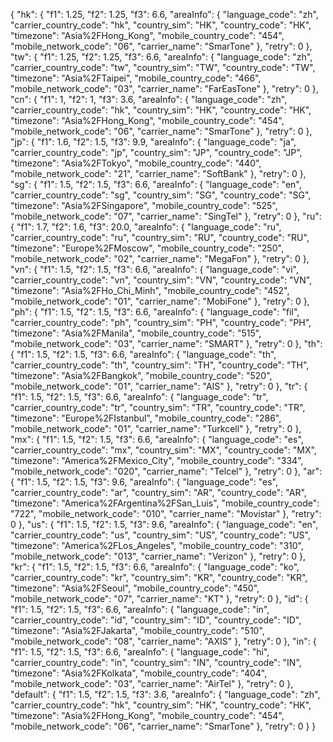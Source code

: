 {
    "hk": {
        "f1": 1.25, 
        "f2": 1.25, 
        "f3": 6.6, 
        "areaInfo": {
            "language_code": "zh", 
            "carrier_country_code": "hk", 
            "country_sim": "HK", 
            "country_code": "HK", 
            "timezone": "Asia%2FHong_Kong", 
            "mobile_country_code": "454", 
            "mobile_network_code": "06", 
            "carrier_name": "SmarTone"
        },
        "retry": 0
    },
    "tw": {
        "f1": 1.25,
        "f2": 1.25,
        "f3": 6.6,
        "areaInfo": {
            "language_code": "zh",
            "carrier_country_code": "tw",
            "country_sim": "TW",
            "country_code": "TW",
            "timezone": "Asia%2FTaipei",
            "mobile_country_code": "466",
            "mobile_network_code": "03", 
            "carrier_name": "FarEasTone"
        },
        "retry": 0
    },
    "cn": {
        "f1": 1,
        "f2": 1,
        "f3": 3.6,
        "areaInfo": {
            "language_code": "zh",
            "carrier_country_code": "hk",
            "country_sim": "HK",
            "country_code": "HK",
            "timezone": "Asia%2FHong_Kong",
            "mobile_country_code": "454",
            "mobile_network_code": "06",
            "carrier_name": "SmarTone"
        },
        "retry": 0
    },
    "jp": {
        "f1": 1.6,
        "f2": 1.5,
        "f3": 9.9,
        "areaInfo": {
            "language_code": "ja",
            "carrier_country_code": "jp",
            "country_sim": "JP",
            "country_code": "JP",
            "timezone": "Asia%2FTokyo",
            "mobile_country_code": "440",
            "mobile_network_code": "21",
            "carrier_name": "SoftBank"
        },
        "retry": 0
    },
    "sg": {
        "f1": 1.5,
        "f2": 1.5,
        "f3": 6.6,
        "areaInfo": {
            "language_code": "en",
            "carrier_country_code": "sg",
            "country_sim": "SG",
            "country_code": "SG",
            "timezone": "Asia%2FSingapore",
            "mobile_country_code": "525",
            "mobile_network_code": "07",
            "carrier_name": "SingTel"
        },
        "retry": 0
    },
    "ru": {
        "f1": 1.7,
        "f2": 1.6,
        "f3": 20.0,
        "areaInfo": {
            "language_code": "ru",
            "carrier_country_code": "ru",
            "country_sim": "RU",
            "country_code": "RU",
            "timezone": "Europe%2FMoscow",
            "mobile_country_code": "250",
            "mobile_network_code": "02", 
            "carrier_name": "MegaFon"
        },
        "retry": 0
    },
    "vn": {
        "f1": 1.5,
        "f2": 1.5,
        "f3": 6.6,
        "areaInfo": {
            "language_code": "vi",
            "carrier_country_code": "vn",
            "country_sim": "VN",
            "country_code": "VN",
            "timezone": "Asia%2FHo_Chi_Minh",
            "mobile_country_code": "452",
            "mobile_network_code": "01",
            "carrier_name": "MobiFone"
        },
        "retry": 0
    },
    "ph": {
        "f1": 1.5,
        "f2": 1.5,
        "f3": 6.6,
        "areaInfo": {
            "language_code": "fil",
            "carrier_country_code": "ph",
            "country_sim": "PH",
            "country_code": "PH",
            "timezone": "Asia%2FManila",
            "mobile_country_code": "515",
            "mobile_network_code": "03",
            "carrier_name": "SMART"
        },
        "retry": 0
    },
    "th": {
        "f1": 1.5,
        "f2": 1.5,
        "f3": 6.6,
        "areaInfo": {
            "language_code": "th",
            "carrier_country_code": "th",
            "country_sim": "TH",
            "country_code": "TH",
            "timezone": "Asia%2FBangkok",
            "mobile_country_code": "520",
            "mobile_network_code": "01",
            "carrier_name": "AIS"
        },
        "retry": 0
    },
    "tr": {
        "f1": 1.5,
        "f2": 1.5,
        "f3": 6.6,
        "areaInfo": {
            "language_code": "tr",
            "carrier_country_code": "tr",
            "country_sim": "TR",
            "country_code": "TR",
            "timezone": "Europe%2FIstanbul",
            "mobile_country_code": "286",
            "mobile_network_code": "01",
            "carrier_name": "Turkcell"
        },
        "retry": 0
    },
    "mx": {
        "f1": 1.5,
        "f2": 1.5,
        "f3": 6.6,
        "areaInfo": {
            "language_code": "es",
            "carrier_country_code": "mx",
            "country_sim": "MX",
            "country_code": "MX",
            "timezone": "America%2FMexico_City",
            "mobile_country_code": "334",
            "mobile_network_code": "020",
            "carrier_name": "Telcel"
        },
        "retry": 0
    },
    "ar": {
        "f1": 1.5,
        "f2": 1.5,
        "f3": 9.6,
        "areaInfo": {
            "language_code": "es",
            "carrier_country_code": "ar",
            "country_sim": "AR",
            "country_code": "AR",
            "timezone": "America%2FArgentina%2FSan_Luis",
            "mobile_country_code": "722",
            "mobile_network_code": "010",
            "carrier_name": "Movistar"
        },
        "retry": 0
    },
    "us": {
        "f1": 1.5,
        "f2": 1.5,
        "f3": 9.6,
        "areaInfo": {
            "language_code": "en",
            "carrier_country_code": "us",
            "country_sim": "US",
            "country_code": "US",
            "timezone": "America%2FLos_Angeles",
            "mobile_country_code": "310",
            "mobile_network_code": "013",
            "carrier_name": "Verizon"
        },
        "retry": 0
    },
    "kr": {
        "f1": 1.5,
        "f2": 1.5,
        "f3": 6.6,
        "areaInfo": {
            "language_code": "ko",
            "carrier_country_code": "kr",
            "country_sim": "KR",
            "country_code": "KR",
            "timezone": "Asia%2FSeoul",
            "mobile_country_code": "450",
            "mobile_network_code": "07",
            "carrier_name": "KT"
        },
        "retry": 0
    },
    "id": {
        "f1": 1.5,
        "f2": 1.5,
        "f3": 6.6,
        "areaInfo": {
            "language_code": "in",
            "carrier_country_code": "id",
            "country_sim": "ID",
            "country_code": "ID",
            "timezone": "Asia%2FJakarta",
            "mobile_country_code": "510",
            "mobile_network_code": "08",
            "carrier_name": "AXIS"
        },
        "retry": 0
    },
    "in": {
        "f1": 1.5,
        "f2": 1.5,
        "f3": 6.6,
        "areaInfo": {
            "language_code": "hi",
            "carrier_country_code": "in",
            "country_sim": "IN",
            "country_code": "IN",
            "timezone": "Asia%2FKolkata",
            "mobile_country_code": "404",
            "mobile_network_code": "03",
            "carrier_name": "AirTel"
        },
        "retry": 0
    },
    "default": {
        "f1": 1.5,
        "f2": 1.5,
        "f3": 3.6, 
        "areaInfo": {
            "language_code": "zh", 
            "carrier_country_code": "hk", 
            "country_sim": "HK", 
            "country_code": "HK", 
            "timezone": "Asia%2FHong_Kong", 
            "mobile_country_code": "454", 
            "mobile_network_code": "06", 
            "carrier_name": "SmarTone"
        }, 
        "retry": 0
    }
}
